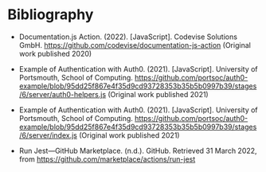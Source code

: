 # Bibliography #

- Documentation.js Action. (2022). [JavaScript]. Codevise Solutions GmbH. https://github.com/codevise/documentation-js-action (Original work published 2020)

- Example of Authentication with Auth0. (2021). [JavaScript]. University of Portsmouth, School of Computing. https://github.com/portsoc/auth0-example/blob/95dd25f867e4f35d9cd93728353b35b5b0997b39/stages/6/server/auth0-helpers.js (Original work published 2021)

- Example of Authentication with Auth0. (2021). [JavaScript]. University of Portsmouth, School of Computing. https://github.com/portsoc/auth0-example/blob/95dd25f867e4f35d9cd93728353b35b5b0997b39/stages/6/server/index.js (Original work published 2021)

- Run Jest—GitHub Marketplace. (n.d.). GitHub. Retrieved 31 March 2022, from https://github.com/marketplace/actions/run-jest
